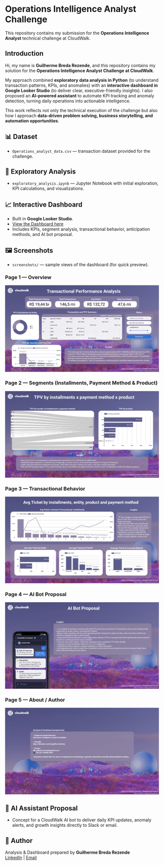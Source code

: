 # Operations Intelligence Analyst Challenge

This repository contains my submission for the **Operations Intelligence Analyst** technical challenge at CloudWalk.

## Introduction

Hi, my name is **Guilherme Breda Rezende**, and this repository contains my solution for the **Operations Intelligence Analyst Challenge at CloudWalk**.  

My approach combined **exploratory data analysis in Python** (to understand transaction patterns, KPIs, and anomalies) with an **interactive dashboard in Google Looker Studio** (to deliver clear, executive-friendly insights). I also proposed an **AI-powered assistant** to automate KPI tracking and anomaly detection, turning daily operations into actionable intelligence.  

This work reflects not only the technical execution of the challenge but also how I approach **data-driven problem solving, business storytelling, and automation opportunities**.

## 📊 Dataset
- `Operations_analyst_data.csv` — transaction dataset provided for the challenge.

## 📓 Exploratory Analysis
- `exploratory_analysis.ipynb` — Jupyter Notebook with initial exploration, KPI calculations, and visualizations.

## 📈 Interactive Dashboard
- Built in **Google Looker Studio**.  
- [View the Dashboard here](https://lookerstudio.google.com/reporting/7324f2fd-ef5b-4bee-a209-89c83a980bcd)  
- Includes KPIs, segment analysis, transactional behavior, anticipation methods, and AI bot proposal.

## 🖼️ Screenshots
- `screenshots/` — sample views of the dashboard (for quick preview).

### Page 1 — Overview
![Page 1 — Overview](screenshots/Ops_Intelligence_Transactions_page1.png)

### Page 2 — Segments (Installments, Payment Method & Product)
![Page 2 — Segments (Installments, Payment Method & Product)](screenshots/Ops_Intelligence_Transactions_page2.png)

### Page 3 — Transactional Behavior
![Page 3 — Transactional Behavior](screenshots/Ops_Intelligence_Transactions_page3.png)

### Page 4 — AI Bot Proposal
![Page 4 —  AI Bot Proposal](screenshots/Ops_Intelligence_Transactions_page4.png)

### Page 5 — About / Author
![Page 5 — About / Author](screenshots/Ops_Intelligence_Transactions_page5.png)

## 🤖 AI Assistant Proposal
- Concept for a CloudWalk AI bot to deliver daily KPI updates, anomaly alerts, and growth insights directly to Slack or email.

## 📌 Author
Analysis & Dashboard prepared by **Guilherme Breda Rezende**  
[LinkedIn](https://www.linkedin.com/in/guilhermebreda) | [Email](mailto:guilherme.breda@gmail.com)

